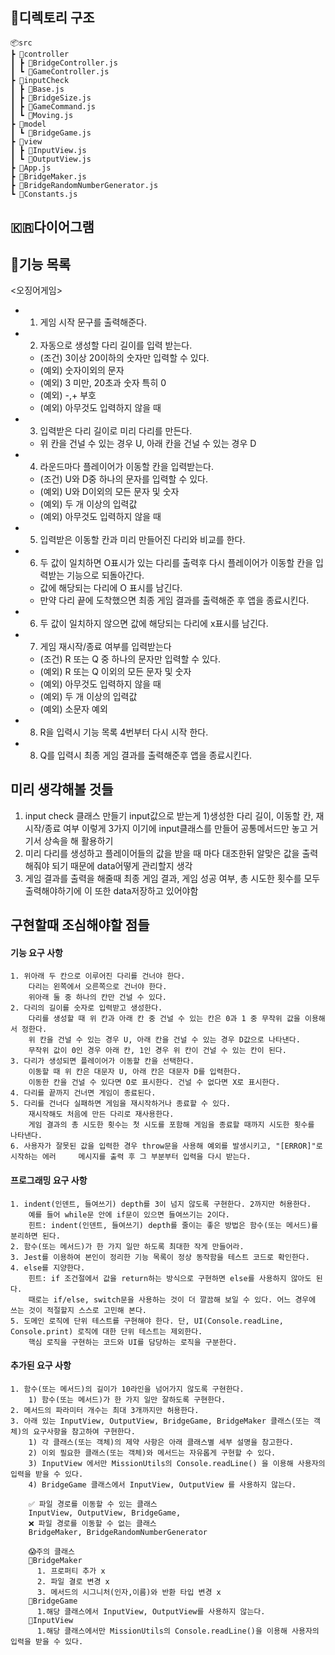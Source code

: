 ## 📗디렉토리 구조

```
📦src
┣ 📂controller
┃ ┣ 📜BridgeController.js
┃ ┗ 📜GameController.js
┣ 📂inputCheck
┃ ┣ 📜Base.js
┃ ┣ 📜BridgeSize.js
┃ ┣ 📜GameCommand.js
┃ ┗ 📜Moving.js
┣ 📂model
┃ ┗ 📜BridgeGame.js
┣ 📂view
┃ ┣ 📜InputView.js
┃ ┗ 📜OutputView.js
┣ 📜App.js
┣ 📜BridgeMaker.js
┣ 📜BridgeRandomNumberGenerator.js
┗ 📜Constants.js
```

## 🇰🇷다이어그램

## 🍎기능 목록

<오징어게임>

- 1. 게임 시작 문구를 출력해준다.
- 2. 자동으로 생성할 다리 길이를 입력 받는다.
  - (조건) 3이상 20이하의 숫자만 입력할 수 있다.
  - (예외) 숫자이외의 문자
  - (예외) 3 미만, 20초과 숫자 특히 0
  - (예외) -,+ 부호
  - (예외) 아무것도 입력하지 않을 때
- 3. 입력받은 다리 길이로 미리 다리를 만든다.
  - 위 칸을 건널 수 있는 경우 U, 아래 칸을 건널 수 있는 경우 D
- 4. 라운드마다 플레이어가 이동할 칸을 입력받는다.
  - (조건) U와 D중 하나의 문자를 입력할 수 있다.
  - (예외) U와 D이외의 모든 문자 및 숫자
  - (예외) 두 개 이상의 입력값
  - (예외) 아무것도 입력하지 않을 때
- 5. 입력받은 이동할 칸과 미리 만들어진 다리와 비교를 한다.
- 6. 두 값이 일치하면 O표시가 있는 다리를 출력후 다시 플레이어가 이동할 칸을 입력받는 기능으로 되돌아간다.
  - 값에 해당되는 다리에 O 표시를 남긴다.
  - 만약 다리 끝에 도착했으면 최종 게임 결과를 출력해준 후 앱을 종료시킨다.
- 6. 두 값이 일치하지 않으면 값에 해당되는 다리에 x표시를 남긴다.
- 7. 게임 재시작/종료 여부를 입력받는다
  - (조건) R 또는 Q 중 하나의 문자만 입력할 수 있다.
  - (예외) R 또는 Q 이외의 모든 문자 및 숫자
  - (예외) 아무것도 입력하지 않을 때
  - (예외) 두 개 이상의 입력값
  - (예외) 소문자 예외
- 8. R을 입력시 기능 목록 4번부터 다시 시작 한다.
- 8. Q를 입력시 최종 게임 결과를 출력해준후 앱을 종료시킨다.

## 미리 생각해볼 것들

1. input check 클래스 만들기 input값으로 받는게 1)생성한 다리 길이, 이동할 칸, 재시작/종료 여부 이렇게 3가지 이기에 input클래스를 만들어 공통메서드만 놓고 거기서 상속을 해 활용하기
2. 미리 다리를 생성하고 플레이어들의 값을 받을 때 마다 대조한뒤 알맞은 값을 출력해줘야 되기 때문에 data어떻게 관리할지 생각
3. 게임 결과를 출력을 해줄때 최종 게임 결과, 게임 성공 여부, 총 시도한 횟수를 모두 출력해야하기에 이 또한 data저장하고 있어야함

## 구현할때 조심해야할 점들

#### 기능 요구 사항

```
1. 위아래 두 칸으로 이루어진 다리를 건너야 한다.
    다리는 왼쪽에서 오른쪽으로 건너야 한다.
    위아래 둘 중 하나의 칸만 건널 수 있다.
2. 다리의 길이를 숫자로 입력받고 생성한다.
    다리를 생성할 때 위 칸과 아래 칸 중 건널 수 있는 칸은 0과 1 중 무작위 값을 이용해서 정한다.
    위 칸을 건널 수 있는 경우 U, 아래 칸을 건널 수 있는 경우 D값으로 나타낸다.
    무작위 값이 0인 경우 아래 칸, 1인 경우 위 칸이 건널 수 있는 칸이 된다.
3. 다리가 생성되면 플레이어가 이동할 칸을 선택한다.
    이동할 때 위 칸은 대문자 U, 아래 칸은 대문자 D를 입력한다.
    이동한 칸을 건널 수 있다면 O로 표시한다. 건널 수 없다면 X로 표시한다.
4. 다리를 끝까지 건너면 게임이 종료된다.
5. 다리를 건너다 실패하면 게임을 재시작하거나 종료할 수 있다.
    재시작해도 처음에 만든 다리로 재사용한다.
    게임 결과의 총 시도한 횟수는 첫 시도를 포함해 게임을 종료할 때까지 시도한 횟수를 나타낸다.
6. 사용자가 잘못된 값을 입력한 경우 throw문을 사용해 예외를 발생시키고, "[ERROR]"로 시작하는 에러     메시지를 출력 후 그 부분부터 입력을 다시 받는다.
```

#### 프로그래밍 요구 사항

```
1. indent(인덴트, 들여쓰기) depth를 3이 넘지 않도록 구현한다. 2까지만 허용한다.
    예를 들어 while문 안에 if문이 있으면 들여쓰기는 2이다.
    힌트: indent(인덴트, 들여쓰기) depth를 줄이는 좋은 방법은 함수(또는 메서드)를 분리하면 된다.
2. 함수(또는 메서드)가 한 가지 일만 하도록 최대한 작게 만들어라.
3. Jest를 이용하여 본인이 정리한 기능 목록이 정상 동작함을 테스트 코드로 확인한다.
4. else를 지양한다.
    힌트: if 조건절에서 값을 return하는 방식으로 구현하면 else를 사용하지 않아도 된다.
    때로는 if/else, switch문을 사용하는 것이 더 깔끔해 보일 수 있다. 어느 경우에 쓰는 것이 적절할지 스스로 고민해 본다.
5. 도메인 로직에 단위 테스트를 구현해야 한다. 단, UI(Console.readLine, Console.print) 로직에 대한 단위 테스트는 제외한다.
    핵심 로직을 구현하는 코드와 UI를 담당하는 로직을 구분한다.

```

#### 추가된 요구 사항

```
1. 함수(또는 메서드)의 길이가 10라인을 넘어가지 않도록 구현한다.
    1) 함수(또는 메서드)가 한 가지 일만 잘하도록 구현한다.
2. 메서드의 파라미터 개수는 최대 3개까지만 허용한다.
3. 아래 있는 InputView, OutputView, BridgeGame, BridgeMaker 클래스(또는 객체)의 요구사항을 참고하여 구현한다.
    1) 각 클래스(또는 객체)의 제약 사항은 아래 클래스별 세부 설명을 참고한다.
    2) 이외 필요한 클래스(또는 객체)와 메서드는 자유롭게 구현할 수 있다.
    3) InputView 에서만 MissionUtils의 Console.readLine() 을 이용해 사용자의 입력을 받을 수 있다.
    4) BridgeGame 클래스에서 InputView, OutputView 를 사용하지 않는다.

    ✅ 파일 경로를 이동할 수 있는 클래스
    InputView, OutputView, BridgeGame,
    ❌ 파일 경로를 이동할 수 없는 클래스
    BridgeMaker, BridgeRandomNumberGenerator

    😱주의 클래스
    🚒BridgeMaker
      1. 프로퍼티 추가 x
      2. 파일 결로 변경 x
      3. 메서드의 시그니처(인자,이름)와 반환 타입 변경 x
    🚒BridgeGame
      1.해당 클래스에서 InputView, OutputView를 사용하지 않는다.
    🚒InputView
      1.해당 클래스에서만 MissionUtils의 Console.readLine()을 이용해 사용자의 입력을 받을 수 있다.
```
